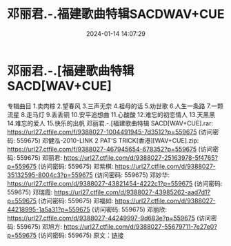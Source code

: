 ﻿---
title: 邓丽君.-.福建歌曲特辑SACDWAV+CUE
date: 2024-01-14 14:07:29
categories: WAV车载音乐、镜像
tags: 华语中文
---
# 邓丽君.-.[福建歌曲特辑SACD[WAV+CUE]

专辑曲目
1.卖肉粽
2.望春风
3.三声无奈
4.祖母的话
5.劝世歌
6.人生一条路
7.一颗流星
8.走马灯
9.丢丢铜
10.安平追想曲
11.心酸酸
12.难忘的初恋情人
13.天黑黑
14.难忘的爱人
15.快乐的出帆
邓丽君.-.[福建歌曲特辑 SACD[WAV+CUE].rar: https://url27.ctfile.com/f/9388027-1004491945-7d3512?p=559675
(访问密码: 559675)
邓健泓-2010-LINK 2 PAT'S TRICK[香港][WAV+CUE].zip: https://url27.ctfile.com/f/9388027-467945654-678352?p=559675
(访问密码: 559675)
邓丽君: https://url27.ctfile.com/d/9388027-25163978-5f4765?p=559675
(访问密码: 559675)
邓紫棋: https://url27.ctfile.com/d/9388027-35132595-8004c3?p=559675
(访问密码: 559675)
邓妙华: https://url27.ctfile.com/d/9388027-43821454-4222c1?p=559675
(访问密码: 559675)
邓瑞霞: https://url27.ctfile.com/d/9388027-43985262-aad7d1?p=559675
(访问密码: 559675)
邓福如: https://url27.ctfile.com/d/9388027-44218995-1a5a31?p=559675
(访问密码: 559675)
邓丽欣: https://url27.ctfile.com/d/9388027-44249997-9d683e?p=559675
(访问密码: 559675)
邓旭方: https://url27.ctfile.com/d/9388027-55679711-7e27e0?p=559675
(访问密码: 559675)
原文：[链接](https://blog.sina.com.cn/s/blog_1647c7e760103147l.html)
